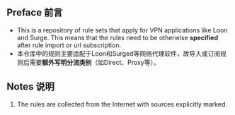 ## Preface 前言
- This is a repository of rule sets that apply for VPN applications like Loon and Surge. This means that the rules need to be otherwise **specified** after rule import or url subscription.
- 本仓库中的规则主要适配于Loon和Surged等网络代理软件，故导入或订阅规则后需要**额外写明分流类别**（如Direct、Proxy等）。

## Notes 说明
1. The rules are collected from the Internet with sources explicitly marked.
